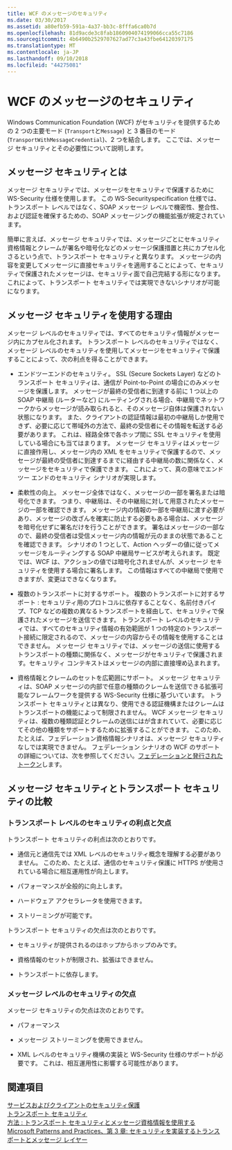 ```yaml
---
title: WCF のメッセージのセキュリティ
ms.date: 03/30/2017
ms.assetid: a80efb59-591a-4a37-bb3c-8fffa6ca0b7d
ms.openlocfilehash: 81d9acde3c8fab1860904074199066cca55c7186
ms.sourcegitcommit: 4b6490b2529707627ad77c3a43fbe64120397175
ms.translationtype: MT
ms.contentlocale: ja-JP
ms.lasthandoff: 09/10/2018
ms.locfileid: "44275081"
---
```

# <a name="message-security-in-wcf"></a>WCF のメッセージのセキュリティ
Windows Communication Foundation (WCF) がセキュリティを提供するための 2 つの主要モード (`Transport`と`Message`) と 3 番目のモード (`TransportWithMessageCredential`)、2 つを結合します。 ここでは、メッセージ セキュリティとその必要性について説明します。  
  
## <a name="what-is-message-security"></a>メッセージ セキュリティとは  
 メッセージ セキュリティでは、メッセージをセキュリティで保護するために WS-Security 仕様を使用します。 この WS-Securityspecification 仕様では、トランスポート レベルではなく、SOAP メッセージ レベルで機密性、整合性、および認証を確保するための、SOAP メッセージングの機能拡張が規定されています。  
  
 簡単に言えば、メッセージ セキュリティでは、メッセージごとにセキュリティ資格情報とクレームが署名や暗号化などのメッセージ保護措置と共にカプセル化さるという点で、トランスポート セキュリティと異なります。 メッセージの内容を変更してメッセージに直接セキュリティを適用することによって、セキュリティで保護されたメッセージは、セキュリティ面で自己完結する形になります。 これによって、トランスポート セキュリティでは実現できないシナリオが可能になります。  
  
## <a name="reasons-to-use-message-security"></a>メッセージ セキュリティを使用する理由  
 メッセージ レベルのセキュリティでは、すべてのセキュリティ情報がメッセージ内にカプセル化されます。 トランスポート レベルのセキュリティではなく、メッセージ レベルのセキュリティを使用してメッセージをセキュリティで保護することによって、次の利点を得ることができます。  
  
-   エンドツーエンドのセキュリティ。 SSL (Secure Sockets Layer) などのトランスポート セキュリティは、通信が Point-to-Point の場合にのみメッセージを保護します。 メッセージが最終の受信者に到達する前に 1 つ以上の SOAP 中継局 (ルーターなど) にルーティングされる場合、中継局でネットワークからメッセージが読み取られると、そのメッセージ自体は保護されない状態になります。 また、クライアントの認証情報は最初の中継局しか使用できず、必要に応じて帯域外の方法で、最終の受信者にその情報を転送する必要があります。 これは、経路全体で各ホップ間に SSL セキュリティを使用している場合にも当てはまります。 メッセージ セキュリティはメッセージに直接作用し、メッセージ内の XML をセキュリティで保護するので、メッセージが最終の受信者に到達するまでに経由する中継局の数に関係なく、メッセージをセキュリティで保護できます。 これによって、真の意味でエンド ツー エンドのセキュリティ シナリオが実現します。  
  
-   柔軟性の向上。 メッセージ全体ではなく、メッセージの一部を署名または暗号化できます。 つまり、中継局は、その中継局に対して用意されたメッセージの一部を確認できます。 メッセージ内の情報の一部を中継局に渡す必要があり、メッセージの改ざんを確実に防止する必要もある場合は、メッセージを暗号化せずに署名だけを行うことができます。 署名はメッセージの一部なので、最終の受信者は受信メッセージ内の情報が元のままの状態であることを確認できます。 シナリオの 1 つとして、Action ヘッダーの値に従ってメッセージをルーティングする SOAP 中継局サービスが考えられます。 既定では、WCF は、アクションの値では暗号化されませんが、メッセージ セキュリティを使用する場合に署名します。 この情報はすべての中継局で使用できますが、変更はできなくなります。  
  
-   複数のトランスポートに対するサポート。 複数のトランスポートに対するサポート : セキュリティ用のプロトコルに依存することなく、名前付きパイプ、TCP などの複数の異なるトランスポートを経由して、セキュリティで保護されたメッセージを送信できます。 トランスポート レベルのセキュリティでは、すべてのセキュリティ情報の有効範囲が 1 つの特定のトランスポート接続に限定されるので、メッセージの内容からその情報を使用することはできません。 メッセージ セキュリティでは、メッセージの送信に使用するトランスポートの種類に関係なく、メッセージがセキュリティで保護されます。セキュリティ コンテキストはメッセージの内部に直接埋め込まれます。  
  
-   資格情報とクレームのセットを広範囲にサポート。 メッセージ セキュリティは、SOAP メッセージの内部で任意の種類のクレームを送信できる拡張可能なフレームワークを提供する WS-Security 仕様に基づいています。 トランスポート セキュリティとは異なり、使用できる認証機構またはクレームはトランスポートの機能によって制限されません。 WCF メッセージ セキュリティは、複数の種類認証とクレームの送信にはが含まれていて、必要に応じてその他の種類をサポートするために拡張することができます。 このため、たとえば、フェデレーション資格情報シナリオは、メッセージ セキュリティなしでは実現できません。 フェデレーション シナリオの WCF のサポートの詳細については、次を参照してください。[フェデレーションと発行されたトークン](../../../../docs/framework/wcf/feature-details/federation-and-issued-tokens.md)します。  
  
## <a name="how-message-and-transport-security-compare"></a>メッセージ セキュリティとトランスポート セキュリティの比較  
  
### <a name="pros-and-cons-of-transport-level-security"></a>トランスポート レベルのセキュリティの利点と欠点  
 トランスポート セキュリティの利点は次のとおりです。  
  
-   通信元と通信先では XML レベルのセキュリティ概念を理解する必要がありません。 このため、たとえば、通信のセキュリティ保護に HTTPS が使用されている場合に相互運用性が向上します。  
  
-   パフォーマンスが全般的に向上します。  
  
-   ハードウェア アクセラレータを使用できます。  
  
-   ストリーミングが可能です。  
  
 トランスポート セキュリティの欠点は次のとおりです。  
  
-   セキュリティが提供されるのはホップからホップのみです。  
  
-   資格情報のセットが制限され、拡張はできません。  
  
-   トランスポートに依存します。  
  
### <a name="disadvantages-of-message-level-security"></a>メッセージ レベルのセキュリティの欠点  
 メッセージ セキュリティの欠点は次のとおりです。  
  
-   パフォーマンス  
  
-   メッセージ ストリーミングを使用できません。  
  
-   XML レベルのセキュリティ機構の実装と WS-Security 仕様のサポートが必要です。 これは、相互運用性に影響する可能性があります。  
  
## <a name="see-also"></a>関連項目  
 [サービスおよびクライアントのセキュリティ保護](../../../../docs/framework/wcf/feature-details/securing-services-and-clients.md)  
 [トランスポート セキュリティ](../../../../docs/framework/wcf/feature-details/transport-security.md)  
 [方法 : トランスポート セキュリティとメッセージ資格情報を使用する](../../../../docs/framework/wcf/feature-details/how-to-use-transport-security-and-message-credentials.md)  
 [Microsoft Patterns and Practices、第 3 章: セキュリティを実装するトランスポートとメッセージ レイヤー](https://go.microsoft.com/fwlink/?LinkId=88897)
